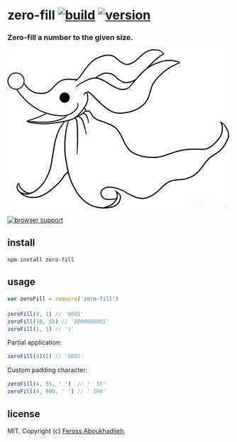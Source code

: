 # zero-fill [![build](https://img.shields.io/travis/feross/zero-fill/master.svg)](https://travis-ci.org/feross/zero-fill) [![version](https://img.shields.io/npm/v/zero-fill.svg)](https://npmjs.org/package/zero-fill)

### Zero-fill a number to the given size.

![zero](https://raw.githubusercontent.com/feross/zero-fill/master/img.png)

[![browser support](https://ci.testling.com/feross/zero-fill.png)](https://ci.testling.com/feross/zero-fill)

## install

```
npm install zero-fill
```

## usage

```js
var zeroFill = require('zero-fill')

zeroFill(4, 1) // '0001'
zeroFill(10, 55) // '0000000055'
zeroFill(1, 1) // '1'
```

Partial application:

```js
zeroFill(4)(1) // '0001'
```

Custom padding character:

```js
zeroFill(4, 55, ' ')  // '  55'
zeroFill(4, 500, ' ') // ' 500'
```

## license

MIT. Copyright (c) [Feross Aboukhadijeh](http://feross.org).
